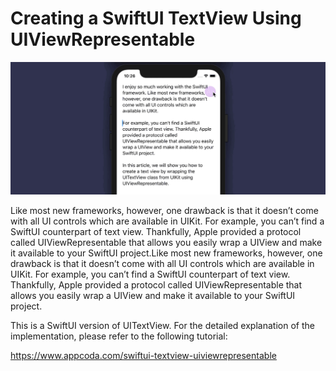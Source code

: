 # Creating a SwiftUI TextView Using UIViewRepresentable

![](swiftui-view-textstyle-change.gif)

Like most new frameworks, however, one drawback is that it doesn’t come with all UI controls which are available in UIKit. For example, you can’t find a SwiftUI counterpart of text view. Thankfully, Apple provided a protocol called UIViewRepresentable that allows you easily wrap a UIView and make it available to your SwiftUI project.Like most new frameworks, however, one drawback is that it doesn’t come with all UI controls which are available in UIKit. For example, you can’t find a SwiftUI counterpart of text view. Thankfully, Apple provided a protocol called UIViewRepresentable that allows you easily wrap a UIView and make it available to your SwiftUI project.

This is a SwiftUI version of UITextView. For the detailed explanation of the implementation, please refer to the following tutorial:

https://www.appcoda.com/swiftui-textview-uiviewrepresentable

